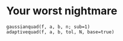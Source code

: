 # Your worst nightmare

```@docs
gaussianquad(f, a, b, n; sub=1)
adaptivequad(f, a, b, tol, N, base=true)
```